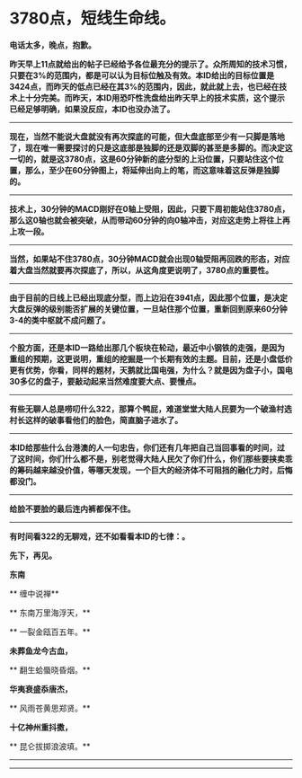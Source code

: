 3780点，短线生命线。
====



**电话太多，晚点，抱歉。**

**昨天早上11点就给出的帖子已经给予各位最充分的提示了。众所周知的技术习惯，只要在3%的范围内，都是可以认为目标位触及有效。本ID给出的目标位置是3424点，而昨天的低点已经在其3%的范围内，因此，就此就上去，也已经在技术上十分完美。而昨天，本ID用恐吓性洗盘给出昨天早上的技术实质，这个提示已经足够明确，如果没反应，本ID也没办法了。**

** **

**现在，当然不能说大盘就没有再次探底的可能，但大盘底部至少有一只脚是落地了，现在唯一需要探讨的只是这底部是独脚的还是双脚的甚至是多脚的。而决定这一切的，就是这3780点，这是60分钟新的底分型的上沿位置，只要站住这个位置，那么，至少在60分钟图上，将延伸出向上的笔，而这意味着这反弹是独脚的。**

** **

**技术上，30分钟的MACD刚好在0轴上受阻，因此，只要下周初能站住3780点，那么这0轴也就会被突破，从而带动60分钟的向0轴冲击，对应这走势上将往上再上攻一段。**

** **

**当然，如果站不住3780点，30分钟MACD就会出现0轴受阻再回跌的形态，对应着大盘当然就要再次探底了，所以，从这角度更说明了，3780点的重要性。**

** **

**由于目前的日线上已经出现底分型，而上边沿在3941点，因此那个位置，是决定大盘反弹的级别能否扩展的关键位置，一旦站住那个位置，重新回到原来60分钟3-4的类中枢就不成问题了。**

** **

**个股方面，还是本ID一路给出那几个板块在轮动，最近中小钢铁的走强，是因为重组的预期，这更说明，重组的挖掘是一个长期有效的主题。目前，还是小盘低价更有优势，你看，同样的题材，天鹅就比国电强，为什么？就是因为盘子小，国电30多亿的盘子，要敲动起来当然难度要大点、要慢点。**

** **

**有些无聊人总是唠叨什么322，那算个鸭屁，难道堂堂大陆人民要为一个破渔村选村长这样的破事看他们的脸色，简直脑子进水了。**

** **

**本ID给那些什么台港澳的人一句忠告，你们还有几年把自己当回事看的时间，过了这时间，你们什么都不是，别老觉得大陆人民欠了你们什么，你们那些要挟卖乖的筹码越来越没价值，等哪天发现，一个巨大的经济体不可阻挡的融化力时，后悔都没门。**

** **

**给脸不要脸的最后连内裤都保不住。**

** **

**有时间看322的无聊戏，还不如看看本ID的七律：。**

**先下，再见。**

**东南**

**           缠中说禅**

** 东南万里海浮天，**

** 一裂金瓯百五年。**

**未葬鱼龙今古血，**

** 翻生蛤蜃晓昏烟。**

**华夷衰盛忝唐杰，**

** 风雨苍黄思郑贤。**

**十亿神州重抖擞，**

** 昆仑拔掷浪波填。**

** **

** **
